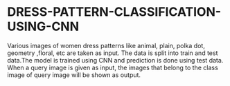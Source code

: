 # DRESS-PATTERN-CLASSIFICATION-USING-CNN

Various images of women dress patterns like animal, plain, polka dot, geometry ,floral, etc are taken as input. The data is split into train and test data.The model is trained using CNN and prediction is done using test data. When a query image is given as input, the images that belong to the class image of query image will be shown as output. 
